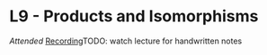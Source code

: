 # L9 - Products and Isomorphisms

*Attended*
[Recording](https://leccap.engin.umich.edu/leccap/player/r/T7x2fR)TODO: watch lecture for handwritten notes
